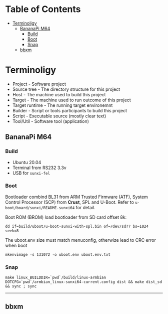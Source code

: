 # Table of Contents <!-- omit in toc -->
- [Terminoligy](#terminoligy)
  - [BananaPi M64](#bananapi-m64)
    - [Build](#build)
    - [Boot](#boot)
    - [Snap](#snap)
  - [bbxm](#bbxm)


<!-- grouping links -->


# Terminoligy
-   Project - Software project
-   Source tree - The directory structure for this project
-   Host - The machine used to build this project
-   Target - The machine used to run outcome of this project
-   Target runtime - The running target environemnt
-   Builder - Script or tools participants to build this project
-   Script - Executable source (mostly clear text)
-   Tool/Util - Software tool (application)

## BananaPi M64

### Build
-   Ubuntu 20.04
-   Terminal from RS232 3.3v
-   USB for `sunxi-fel`

### Boot
Bootloader combind BL31 from ARM Trusted Firmware (ATF), System Control Processor (SCP) from **Crust**, SPL and U-Boot. Refer to `u-boot/board/sunxi/README.sunxi64` for detail.

Boot ROM (BROM) load bootloader from SD card offset 8k:

    dd if=build/uboot/u-boot-sunxi-with-spl.bin of=/dev/sd?? bs=1024 seek=8

The uboot.env size must match menuconfig, otherwize lead to CRC error when boot

    mkenvimage -s 131072 -o uboot.env uboot.env.txt

### Snap
    make linux_BUILDDIR=`pwd`/build/linux-armbian DOTCFG=`pwd`/armbian_linux-sunxi64-current.config dist && make dist_sd && sync ; sync



----
## bbxm
